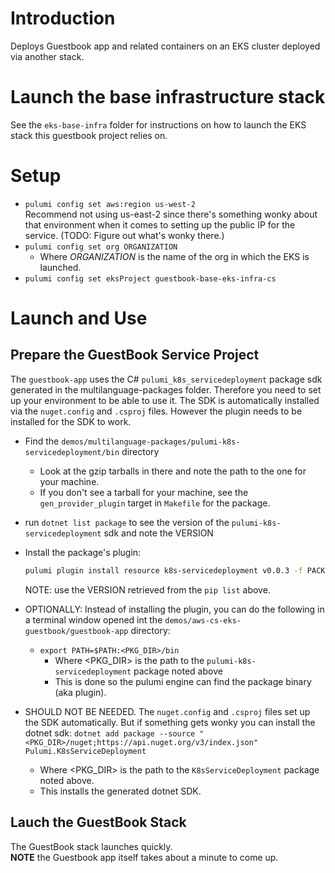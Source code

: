 # Introduction
Deploys Guestbook app and related containers on an EKS cluster deployed via another stack.

# Launch the base infrastructure stack
See the `eks-base-infra` folder for instructions on how to launch the EKS stack this guestbook project relies on.

# Setup
- `pulumi config set aws:region us-west-2`  
  Recommend not using us-east-2 since there's something wonky about that environment when it comes to setting up the public IP for the service. (TODO: Figure out what's wonky there.)
- `pulumi config set org ORGANIZATION`
  - Where *ORGANIZATION* is the name of the org in which the EKS is launched.
- `pulumi config set eksProject guestbook-base-eks-infra-cs`

# Launch and Use
## Prepare the GuestBook Service Project
The `guestbook-app` uses the C# `pulumi_k8s_servicedeployment` package sdk generated in the multilanguage-packages folder. Therefore you need to set up your environment to be able to use it. The SDK is automatically installed via the `nuget.config` and `.csproj` files.
However the plugin needs to be installed for the SDK to work.

- Find the `demos/multilanguage-packages/pulumi-k8s-servicedeployment/bin` directory
  - Look at the gzip tarballs in there and note the path to the one for your machine.
  - If you don't see a tarball for your machine, see the `gen_provider_plugin` target in `Makefile` for the package.
- run `dotnet list package` to see the version of the `pulumi-k8s-servicedeployment` sdk and note the VERSION
- Install the package's plugin:
  ```bash
  pulumi plugin install resource k8s-servicedeployment v0.0.3 -f PACKAGE_TARBALL_NOTED_ABOVE
  ```
  NOTE: use the VERSION retrieved from the `pip list` above. 

- OPTIONALLY: Instead of installing the plugin, you can do the following in a terminal window opened int the `demos/aws-cs-eks-guestbook/guestbook-app` directory:
  - `export PATH=$PATH:<PKG_DIR>/bin`
    - Where <PKG_DIR> is the path to the `pulumi-k8s-servicedeployment` package noted above
    - This is done so the pulumi engine can find the package binary (aka plugin).

- SHOULD NOT BE NEEDED. The `nuget.config` and `.csproj` files set up the SDK automatically. But if something gets wonky you can install the dotnet sdk: 
  `dotnet add package --source "<PKG_DIR>/nuget;https://api.nuget.org/v3/index.json"  Pulumi.K8sServiceDeployment`
  - Where <PKG_DIR> is the path to the `K8sServiceDeployment` package noted above.
  - This installs the generated dotnet SDK.

## Lauch the GuestBook Stack
The GuestBook stack launches quickly.   
**NOTE** the Guestbook app itself takes about a minute to come up.